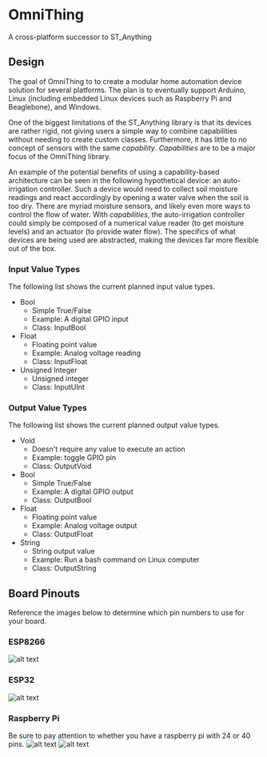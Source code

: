 # OmniThing
A cross-platform successor to ST_Anything
## Design
The goal of OmniThing to to create a modular home automation device solution for several platforms. The plan is to eventually support Arduino, Linux (including embedded Linux devices such as Raspberry Pi and Beaglebone), and Windows.

One of the biggest limitations of the ST_Anything library is that its devices are rather rigid, not giving users a simple way to combine capabilities without needing to create custom classes. Furthermore, it has little to no concept of sensors with the same *capability*. *Capabilities* are to be a major focus of the OmniThing library. 

An example of the potential benefits of using a capability-based architecture can be seen in the following hypothetical device: an auto-irrigation controller. Such a device would need to collect soil moisture readings and react accordingly by opening a water valve when the soil is too dry. There are myriad moisture sensors, and likely even more ways to control the flow of water. With *capabilities*, the auto-irrigation controller could simply be composed of a numerical value reader (to get moisture levels) and an actuator (to provide water flow). The specifics of what devices are being used are abstracted, making the devices far more flexible out of the box.

### Input Value Types
The following list shows the current planned input value types.
* Bool
  * Simple True/False
  * Example: A digital GPIO input
  * Class: InputBool
* Float
  * Floating point value
  * Example: Analog voltage reading
  * Class: InputFloat
* Unsigned Integer
  * Unsigned integer
  * Class: InputUInt 
 
### Output Value Types
The following list shows the current planned output value types.
* Void
  * Doesn't require any value to execute an action
  * Example: toggle GPIO pin
  * Class: OutputVoid
* Bool
  * Simple True/False
  * Example: A digital GPIO output
  * Class: OutputBool
* Float
  * Floating point value
  * Example: Analog voltage output
  * Class: OutputFloat
* String
  * String output value
  * Example: Run a bash command on Linux computer
  * Class: OutputString
  
## Board Pinouts
  Reference the images below to determine which pin numbers to use for your board.
  
  ### ESP8266
  ![alt text](https://user-images.githubusercontent.com/5153370/43681147-b835fdf8-9811-11e8-81de-7de1de9099e2.png "ESP8266")
  
  ### ESP32
  ![alt text](https://user-images.githubusercontent.com/5153370/43681164-0e28798e-9812-11e8-87da-94005a30af2f.png "ESP32")
  
  ### Raspberry Pi
  Be sure to pay attention to whether you have a raspberry pi with 24 or 40 pins.
  ![alt text](https://user-images.githubusercontent.com/5153370/43681179-a30f6328-9812-11e8-978a-ce2b810afd14.png "Raspberry Pi")
  ![alt text](https://user-images.githubusercontent.com/5153370/43681196-e757ed66-9812-11e8-9253-eab34e639ede.png "Raspberry Pi")
